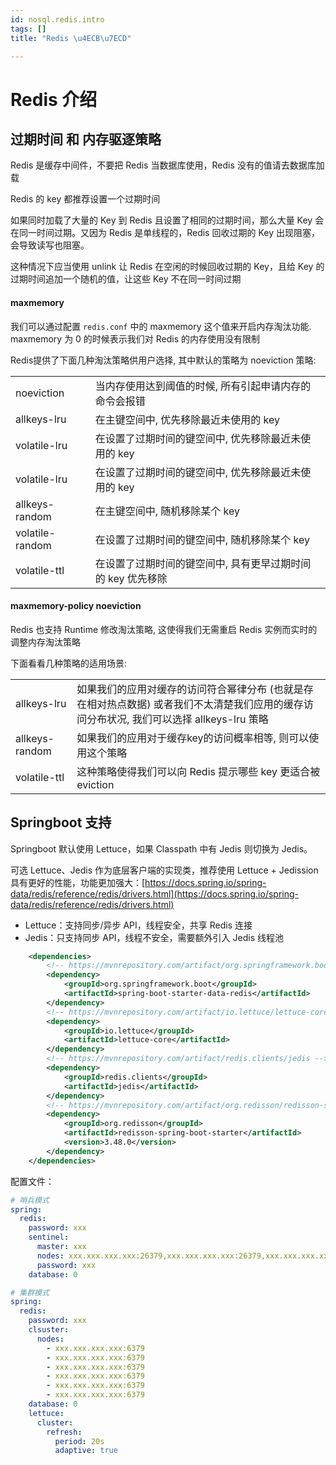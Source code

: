 ```yaml
---
id: nosql.redis.intro
tags: []
title: "Redis \u4ECB\u7ECD"

---
```

# Redis 介绍
## 过期时间 和 内存驱逐策略
  
Redis 是缓存中间件，不要把 Redis 当数据库使用，Redis 没有的值请去数据库加载

Redis 的 key 都推荐设置一个过期时间

如果同时加载了大量的 Key 到 Redis 且设置了相同的过期时间，那么大量 Key 会在同一时间过期。又因为 Redis 是单线程的，Redis 回收过期的 Key 出现阻塞，会导致读写也阻塞。

这种情况下应当使用 unlink 让 Redis 在空闲的时候回收过期的 Key，且给 Key 的过期时间追加一个随机的值，让这些 Key 不在同一时间过期

#### maxmemory


我们可以通过配置 `redis.conf` 中的 maxmemory 这个值来开启内存淘汰功能. maxmemory 为 0 的时候表示我们对 Redis 的内存使用没有限制



Redis提供了下面几种淘汰策略供用户选择, 其中默认的策略为 noeviction 策略:

| | |
| --- | --- |
| noeviction | 当内存使用达到阈值的时候, 所有引起申请内存的命令会报错 |
| allkeys-lru | 在主键空间中, 优先移除最近未使用的 key |
| volatile-lru | 在设置了过期时间的键空间中, 优先移除最近未使用的 key |
| volatile-lru | 在设置了过期时间的键空间中, 优先移除最近未使用的 key |
| allkeys-random | 在主键空间中, 随机移除某个 key |
| volatile-random | 在设置了过期时间的键空间中, 随机移除某个 key |
| volatile-ttl | 在设置了过期时间的键空间中, 具有更早过期时间的 key 优先移除 |


#### maxmemory-policy noeviction


Redis 也支持 Runtime 修改淘汰策略, 这使得我们无需重启 Redis 实例而实时的调整内存淘汰策略

下面看看几种策略的适用场景:

| | |
| --- | --- |
| allkeys-lru | 如果我们的应用对缓存的访问符合幂律分布 (也就是存在相对热点数据) 或者我们不太清楚我们应用的缓存访问分布状况, 我们可以选择 allkeys-lru 策略 |
| allkeys-random | 如果我们的应用对于缓存key的访问概率相等, 则可以使用这个策略 |
| volatile-ttl | 这种策略使得我们可以向 Redis 提示哪些 key 更适合被 eviction |




## Springboot 支持


Springboot 默认使用 Lettuce，如果 Classpath 中有 Jedis 则切换为 Jedis。

可选 Lettuce、Jedis 作为底层客户端的实现类，推荐使用 Lettuce + Jedission 具有更好的性能，功能更加强大：[https://docs.spring.io/spring-data/redis/reference/redis/drivers.html](https://docs.spring.io/spring-data/redis/reference/redis/drivers.html)

+ Lettuce：支持同步/异步 API，线程安全，共享 Redis 连接
+ Jedis：只支持同步 API，线程不安全，需要额外引入 Jedis 线程池



```xml
    <dependencies>
        <!-- https://mvnrepository.com/artifact/org.springframework.boot/spring-boot-starter-data-redis -->
        <dependency>
            <groupId>org.springframework.boot</groupId>
            <artifactId>spring-boot-starter-data-redis</artifactId>
        </dependency>
        <!-- https://mvnrepository.com/artifact/io.lettuce/lettuce-core -->
        <dependency>
            <groupId>io.lettuce</groupId>
            <artifactId>lettuce-core</artifactId>
        </dependency>
        <!-- https://mvnrepository.com/artifact/redis.clients/jedis -->
        <dependency>
            <groupId>redis.clients</groupId>
            <artifactId>jedis</artifactId>
        </dependency>
        <!-- https://mvnrepository.com/artifact/org.redisson/redisson-spring-boot-starter -->
        <dependency>
            <groupId>org.redisson</groupId>
            <artifactId>redisson-spring-boot-starter</artifactId>
            <version>3.48.0</version>
        </dependency>
    </dependencies>
```

配置文件：

```yaml
# 哨兵模式
spring:
  redis:
    password: xxx
    sentinel:
      master: xxx
      nodes: xxx.xxx.xxx.xxx:26379,xxx.xxx.xxx.xxx:26379,xxx.xxx.xxx.xxx:26379
      password: xxx
    database: 0
```

```yaml
# 集群模式
spring:
  redis:
    password: xxx
    clsuster:
      nodes:
        - xxx.xxx.xxx.xxx:6379
        - xxx.xxx.xxx.xxx:6379
        - xxx.xxx.xxx.xxx:6379
        - xxx.xxx.xxx.xxx:6379
        - xxx.xxx.xxx.xxx:6379
        - xxx.xxx.xxx.xxx:6379
    database: 0
    lettuce:
      cluster:
        refresh:
          period: 20s
          adaptive: true
```

